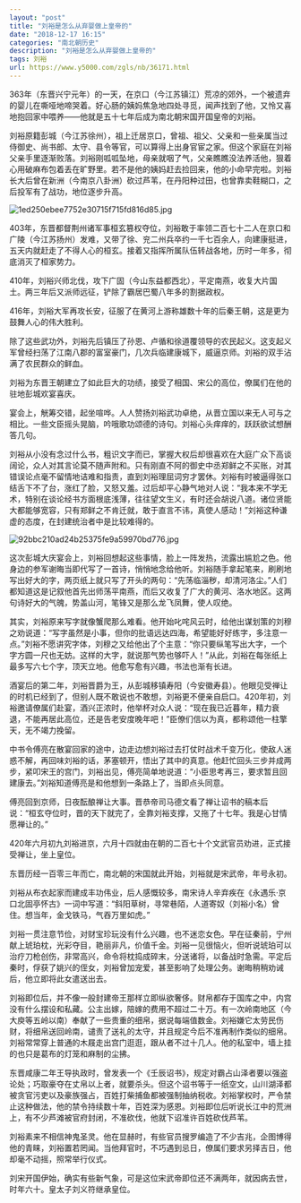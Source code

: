 ```yaml
---
layout: "post"
title: "刘裕是怎么从弃婴做上皇帝的"
date: "2018-12-17 16:15"
categories: "南北朝历史"
description: "刘裕是怎么从弃婴做上皇帝的"
tags: 刘裕
url: https://www.y5000.com/zgls/nb/36171.html
---
```






363年（东晋兴宁元年）的一天，在京口（今江苏镇江）荒凉的郊外，一个被遗弃的婴儿在嘶哑地啼哭着。好心肠的姨妈焦急地四处寻觅，闻声找到了他，又怜又喜地抱回家中喂养——他就是五十七年后成为南北朝宋国开国皇帝的刘裕。

刘裕原籍彭城（今江苏徐州），祖上迁居京口，曾祖、祖父、父亲和一些亲属当过侍御史、尚书郎、太守、县令等官，可以算得上出身官宦之家。但这个家庭在刘裕父亲手里逐渐败落。刘裕刚呱呱坠地，母亲就咽了气，父亲瞧瞧没法养活他，狠着心用破麻布包着丢在旷野里。若不是他的姨妈赶去捡回来，他的小命早完啦。刘裕长大后曾在新洲（今南京八卦洲）砍过芦苇，在丹阳种过田，也曾靠卖鞋糊口，之后投军有了战功，地位逐步升高。  

![1ed250ebee7752e30715f715fd816d85.jpg](https://img.y5000.com/uploads/allimg/181030/1ed250ebee7752e30715f715fd816d85.jpg)

403年，东晋都督荆州诸军事桓玄篡权夺位，刘裕敢于率领二百七十二人在京口和广陵（今江苏扬州）发难，又带了徐、兖二州兵卒约一千七百余人，向建康挺进，五天内就赶走了不得人心的桓玄。接着又指挥所属队伍转战各地，历时一年多，彻底消灭了桓家势力。  

410年，刘裕兴师北伐，攻下广固（今山东益都西北），平定南燕，收复大片国土。两三年后又派师远征，铲除了霸居巴蜀八年多的割据政权。  

416年，刘裕大军再攻长安，征服了在黄河上游称雄数十年的后秦王朝，这是更为鼓舞人心的伟大胜利。  

除了这些武功外，刘裕先后镇压了孙恩、卢循和徐道覆领导的农民起义。这支起义军曾经扫荡了江南八郡的富室豪门，几次兵临建康城下，威逼京师。刘裕的双手沾满了农民群众的鲜血。  

刘裕为东晋王朝建立了如此巨大的功绩，接受了相国、宋公的高位，僚属们在他的驻地彭城欢宴喜庆。  

宴会上，觥筹交错，起坐喧哗。人人赞扬刘裕武功卓绝，从晋立国以来无人可与之相比。一些文臣摇头晃脑，吟哦歌功颂德的诗句。刘裕心头痒痒的，跃跃欲试想酬答几句。  

刘裕从小没有念过什么书，粗识文字而已，掌握大权后却很喜欢在大庭广众下高谈阔论，众人对其言论莫不随声附和。只有刚直不阿的御史中丞郑鲜之不买账，对其错误论点毫不留情地诘难和指责，直到刘裕理屈词穷才罢休。刘裕有时被逼得张口结舌下不了台，涨红了脸，又怒又羞。过后却平心静气地对人说：“我本来不学无术，特别在谈论经书方面根底浅薄，往往望文生义，有时还会胡说八道。诸位贤能大都能够宽容，只有郑鲜之不肯迁就，敢于直言不讳，真使人感动！”刘裕这种谦虚的态度，在封建统治者中是比较难得的。  

![92bbc210ad24b25375fe9a59970bd776.jpg](https://img.y5000.com/uploads/allimg/181030/92bbc210ad24b25375fe9a59970bd776.jpg)

这次彭城大庆宴会上，刘裕回想起这些事情，脸上一阵发热，流露出尴尬之色。他身边的参军谢晦当即代写了一首诗，悄悄地念给他听。刘裕随手拿起笔来，刷刷地写出好大的字，两页纸上就只写了开头的两句：“先荡临淄秽，却清河洛尘。”人们都知道这是记叙他首先出师荡平南燕，而后又收复了广大的黄河、洛水地区。这两句诗好大的气魄，势盖山河，笔锋又是那么龙飞凤舞，使人叹绝。  

其实，刘裕原来写字就像蟹爬那么难看。他开始叱咤风云时，给他出谋划策的刘穆之劝说道：“写字虽然是小事，但你的批语远达四海，希望能好好练字，多注意一点。”刘裕不愿讲究字体，刘穆之又给他出了个主意：“你只要纵笔写出大字，一个字方圆一尺也无妨。这样的大字，就说那气势也够吓人！”从此，刘裕在每张纸上最多写六七个字，顶天立地。他愈写愈有兴趣，书法也渐有长进。  

酒宴后的第二年，刘裕晋爵为王，从彭城移镇寿阳（今安徽寿县）。他眼见受禅让的时机已经到了，但别人既不敢说也不敢想，刘裕更不便亲自启口。420年初，刘裕邀请僚属们赴宴，酒兴正浓时，他举杯对众人说：“现在我已近暮年，精力衰退，不能再居此高位，还是告老安度晚年吧！”臣僚们信以为真，都称颂他一柱擎天，无不竭力挽留。  

中书令傅亮在散宴回家的途中，边走边想刘裕过去打仗时战术千变万化，使敌人迷惑不解，再回味刘裕的话，茅塞顿开，悟出了其中的真意。他赶忙回头三步并成两步，紧叩宋王的宫门，刘裕出见，傅亮简单地说道：“小臣思考再三，要求暂且回建康去。”刘裕知道傅亮是和他想到一条路上了，当即点头同意。  

傅亮回到京师，日夜酝酿禅让大事。晋恭帝司马德文看了禅让诏书的稿本后说：“桓玄夺位时，晋的天下就完了，全靠刘裕支撑，又拖了十七年。我是心甘情愿禅让的。”  

420年六月初九刘裕进京，六月十四就由在朝的二百七十个文武官员劝进，正式接受禅让，坐上皇位。  

东晋历经一百零三年而亡，南北朝的宋国就此开始，刘裕就是宋武帝，年号永初。  

刘裕从布衣起家而建成丰功伟业，后人感慨较多，南宋诗人辛弃疾在《永遇乐·京口北固亭怀古》一词中写道：“斜阳草树，寻常巷陌，人道寄奴（刘裕小名）曾住。想当年，金戈铁马，气吞万里如虎。”  

刘裕一贯注意节俭，对财宝珍玩没有什么兴趣，也不迷恋女色。早在征秦前，宁州献上琥珀枕，光彩夺目，艳丽非凡，价值千金。刘裕一见很恼火，但听说琥珀可以治疗刀枪创伤，非常高兴，命令将枕捣成碎末，分送诸将，以备战时急需。平定后秦时，俘获了姚兴的侄女，刘裕曾加宠爱，甚至影响了处理公务。谢晦稍稍劝诫后，他立即将此女遣送出去。  

刘裕即位后，并不像一般封建帝王那样立即纵欲奢侈。财帛都存于国库之中，内宫没有什么摆设和私藏。公主出嫁，陪嫁的费用不超过二十万。有一次岭南地区（今大庾等五岭以南）奉献了一些贵重的细帛，据说每端值数金。刘裕嫌它太劳民伤财，将细帛送回岭南，谴责了送礼的太守，并且规定今后不准再制作类似的细帛。刘裕常常穿上普通的木屐走出宫门逛逛，跟从者不过十几人。他的私室中，墙上挂的也只是葛布的灯笼和麻制的尘拂。  

东晋咸康二年王导执政时，曾发表一个《壬辰诏书》，规定对霸占山泽者要以强盗论处；巧取豪夺在丈帛以上者，就要杀头。但这个诏书等于一纸空文，山川湖泽都被贪官污吏以及豪族强占，百姓打柴捕鱼都被强制抽纳税收。刘裕掌权时，严令禁止这种做法，他的禁令持续数十年，百姓深为感恩。刘裕即位后听说长江中的荒洲上，有不少芦滩被官府封闭，不准砍伐，他就下诏准许百姓砍伐芦苇。  

刘裕素来不相信神鬼圣灵。他在显赫时，有些官员搜罗编造了不少吉兆，企图博得他的青睐，刘裕置若罔闻。当他拜官时，不巧遇到忌日，僚属们要求另择吉日，他却毫不动摇，照常举行仪式。  

刘宋开国伊始，确实有些新气象，可是这位宋武帝即位还不满两年，就因病去世，时年六十。皇太子刘义符继承皇位。  

  
